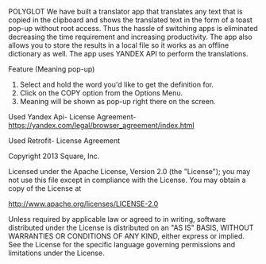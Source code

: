 POLYGLOT
We have built a translator app that translates any text that is copied in the clipboard and shows the translated text in the form of a toast pop-up without root access. Thus the hassle of switching apps is eliminated decreasing the time requirement and increasing productivity. The app also allows you to store the results in a local file so it works as an offline dictionary as well. The app uses YANDEX API to perform the translations.

Feature (Meaning pop-up) 
1. Select and hold the word you'd like to get the definition for.
2. Click on the COPY option from the Options Menu.
3. Meaning will be shown as pop-up right there on the screen.



Used Yandex Api-
License Agreement-https://yandex.com/legal/browser_agreement/index.html



Used Retrofit-
License Agreement

Copyright 2013 Square, Inc.

Licensed under the Apache License, Version 2.0 (the "License");
you may not use this file except in compliance with the License.
You may obtain a copy of the License at

   http://www.apache.org/licenses/LICENSE-2.0

Unless required by applicable law or agreed to in writing, software
distributed under the License is distributed on an "AS IS" BASIS,
WITHOUT WARRANTIES OR CONDITIONS OF ANY KIND, either express or implied.
See the License for the specific language governing permissions and
limitations under the License.
